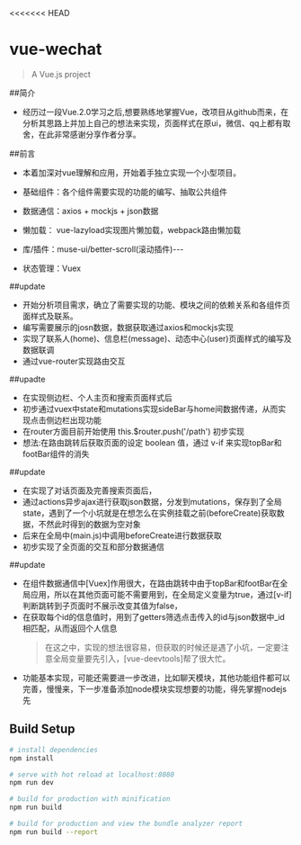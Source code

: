 <<<<<<< HEAD
# vue-wechat

> A Vue.js project

##简介
* 经历过一段Vue.2.0学习之后,想要熟练地掌握Vue，改项目从github而来，在分析其思路上并加上自己的想法来实现，页面样式在原ui，微信、qq上都有取舍，在此非常感谢分享作者分享。

##前言
* 本着加深对vue理解和应用，开始着手独立实现一个小型项目。

* 基础组件：各个组件需要实现的功能的编写、抽取公共组件
* 数据通信：axios + mockjs + json数据
* 懒加载： vue-lazyload实现图片懒加载，webpack路由懒加载
* 库/插件：muse-ui/better-scroll(滚动插件)---
* 状态管理：Vuex

##update
* 开始分析项目需求，确立了需要实现的功能、模块之间的依赖关系和各组件页面样式及联系。
* 编写需要展示的josn数据，数据获取通过axios和mockjs实现
* 实现了联系人(home)、信息栏(message)、动态中心(user)页面样式的编写及数据联调
* 通过vue-router实现路由交互


##upadte
* 在实现侧边栏、个人主页和搜索页面样式后
* 初步通过vuex中state和mutations实现sideBar与home间数据传递，从而实现点击侧边栏出现功能
* 在router方面目前开始使用 this.$router.push('/path') 初步实现
* 想法:在路由跳转后获取页面的设定 boolean 值，通过 v-if 来实现topBar和footBar组件的消失


##update
* 在实现了对话页面及完善搜索页面后，
* 通过actions异步ajax进行获取json数据，分发到mutations，保存到了全局state，遇到了一个小坑就是在想怎么在实例挂载之前(beforeCreate)获取数据，不然此时得到的数据为空对象
* 后来在全局中(main.js)中调用beforeCreate进行数据获取
* 初步实现了全页面的交互和部分数据通信

##update
* 在组件数据通信中[Vuex]作用很大，在路由跳转中由于topBar和footBar在全局应用，所以在其他页面可能不需要用到，在全局定义变量为true，通过[v-if]判断跳转到子页面时不展示改变其值为false，
* 在获取每个id的信息值时，用到了getters筛选点击传入的id与json数据中_id相匹配，从而返回个人信息
  > 在这之中，实现的想法很容易，但获取的时候还是遇了小坑，一定要注意全局变量要先引入，[vue-deevtools]帮了很大忙。
* 功能基本实现，可能还需要进一步改进，比如聊天模块，其他功能组件都可以完善，慢慢来，下一步准备添加node模块实现想要的功能，得先掌握nodejs先

## Build Setup

``` bash
# install dependencies
npm install

# serve with hot reload at localhost:8080
npm run dev

# build for production with minification
npm run build

# build for production and view the bundle analyzer report
npm run build --report
```



